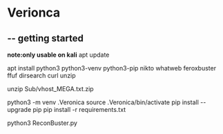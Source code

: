 # Verionca
## -- getting started

**note:only usable on kali**
apt update

apt install python3 python3-venv python3-pip nikto whatweb feroxbuster ffuf dirsearch curl unzip 

unzip Sub/vhost_MEGA.txt.zip

python3 -m venv .Veronica
source .Veronica/bin/activate
pip install --upgrade pip
pip install -r requirements.txt

python3 ReconBuster.py
